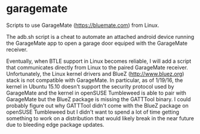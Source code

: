 # garagemate
Scripts to use GarageMate (https://bluemate.com) from Linux.

The adb.sh script is a cheat to automate an attached android device running the GarageMate app to open a garage door equiped with the GarageMate receiver.

Eventually, when BTLE support in Linux becomes reliable, I will add a script that communicates directly from Linux to the paired GarageMate receiver.  Unfortunately, the Linux kernel drivers and BlueZ (http://www.bluez.org) stack is not compatible with GarageMate.  In particular, as of 1/19/16, the kernel in Ubuntu 15.10 doesn't support the security protocol used by GarageMate and the kernel in openSUSE Tumbleweed is able to pair with GarageMate but the BlueZ package is missing the GATTTool binary.  I could probably figure out why GATTTool didn't come with the BlueZ package on openSUSE Tumbleweed but I didn't want to spend a lot of time getting something to work on a distribution that would likely break in the near future due to bleeding edge package updates.
